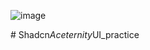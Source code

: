 ![image](https://github.com/vvaldesc/Shadcn_Aceternity_UI_practice/assets/124901115/a6765dac-57e7-49d2-a416-1dc8f7a9dc90)

#   S h a d c n _ A c e t e r n i t y _ U I _ p r a c t i c e 
